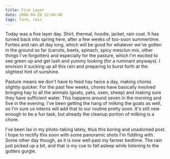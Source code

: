 ```yaml
---
title: Five Layer
date: 2008-04-28 22:04:46
tags: farm, rain
---
```


Today was a five layer day. Shirt, thermal, hoodie, jacket, rain
coat. It has turned back into spring here, after a few weeks of
too-soon summertime. Forties and rain all day long, which will be
good for whatever we've gotten in the ground so far (carrots,
beets, spinach, spicy mesclun mix, other things I've forgotten) and
especially for the pasture, which I'm excited to see green up and
get lush and yummy looking (for a ruminant anyways). I envision it
sucking up all this rain and preparing to burst forth at the
slightest hint of sunshine.

Pasture means we don't have to feed hay twice a day, making chores
slightly quicker. For the past few weeks, chores have basically
involved bringing hay to all the animals (goats, yaks, oxen, sheep)
and making sure they have sufficient water. This happens around
seven in the morning and five in the evening. I've been getting the
hang of milking the goats as well, so I'm sure us interns will add
that to our routine pretty soon. It's still new enough to be a fun
task, but already the cleanup portion of milking is a chore.

I've been lax in my photo-taking lately, thus this boring and
unadorned post. I hope to rectify this soon with some panoramic
shots I'm fiddling with. Some other day though, as it is now well
past my farmer bedtime. The rain just picked up a bit, and that is
my cue to fall asleep while listening to the gutters gurgle.
